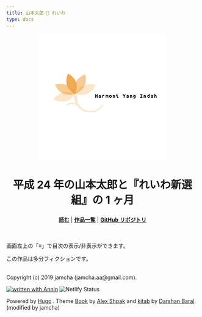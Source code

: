 ```yaml
---
title: 山本太郎 🐾 れいわ
type: docs
---
```


<div align="center"><img src="./hero.png" alt="top-image"></div>
<h1 align="center">平成 24 年の山本太郎と『れいわ新選組』の 1 ヶ月</h1>
<h3 align="center"><font color="gray"></font></h3>

<p align="center">
  <a href="https://jamcha-aa-harmoniyangindah.netlify.com/docs/00/"><b>読む</b></a> |
  <a href="https://jamcha-aa.github.io/About/"><b>作品一覧</b></a> |
  <a href="https://github.com/jamcha-aa/HarmoniYangIndah"><b>GitHub リポジトリ</b></a>
</p>

<br>  
<br>  
画面左上の「≡」で目次の表示/非表示ができます。  


この作品は多分フィクションです。

<br>
Copyright (c) 2019 jamcha (jamcha.aa@gmail.com).  

[![written with Annin](https://rawcdn.githack.com/jamcha-aa/Annin/58aae5ac65e3d2ebb682957b957d2336a80cabf2/assets/Annin.svg)](https://jamcha-aa.github.io/Annin)
![Netlify Status](https://api.netlify.com/api/v1/badges/cdc6c88b-2497-4563-ab86-115ee743261b/deploy-status)

Powered by [Hugo](https://gohugo.io/) . Theme [Book](https://themes.gohugo.io/hugo-book/) by [Alex Shpak](https://github.com/alex-shpak/) and [kitab](https://themes.gohugo.io/kitab/) by [Darshan Baral](https://www.darshanbaral.com/). (modified by jamcha)